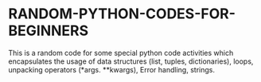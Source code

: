 # RANDOM-PYTHON-CODES-FOR-BEGINNERS
This is a random code for some special python code activities which encapsulates the usage of data structures (list, tuples, dictionaries), loops, unpacking operators (*args. **kwargs), Error handling, strings.
